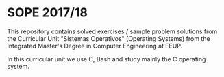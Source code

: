 # SOPE 2017/18

This repository contains solved exercises / sample problem solutions from the Curricular Unit "Sistemas Operativos" (Operating Systems) from the Integrated Master's Degree in Computer Engineering at FEUP.

In this curricular unit we use C, Bash and study mainly the C operating system.
